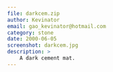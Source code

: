 ```yaml
---
file: darkcem.zip
author: Kevinator
email: gao_kevinator@hotmail.com
category: stone
date: 2000-06-05
screenshot: darkcem.jpg
description: >
    A dark cement mat.
---
```

